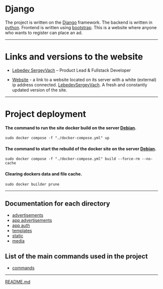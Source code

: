 # Django

The project is written on the [Django](https://www.djangoproject.com) framework.
The backend is written in [python](https://www.python.org).
Frontend is written using [bootstrap](https://getbootstrap.com).
This is a website where anyone who wants to register can place an ad.

___

# Links and versions to the website    

* [Lebedev SergeyVach](https://github.com/LebedevSergeyVach) – Product Lead & Fullstack Developer

* [Website](http://109.111.185.225) - a link to a website located on its server with a white (external) ip address connected. [LebedevSergeyVach](https://github.com/LebedevSergeyVach). A fresh and constantly updated version of the site.

___

# Project deployment

#### The command to run the site docker build on the server [Debian](https://www.debian.org).
```commandline
sudo docker compose -f "./docker-compose.yml" up
```

#### The command to start the rebuild of the docker site on the server [Debian](https://www.debian.org).
```commandline
sudo docker compose -f "./docker-compose.yml" build --force-rm --no-cache
```

#### Clearing dockers data and file cache.
```commandline
sudo docker builder prune
```
___

## Documentation for each directory

* [advertisements](advertisements%2Fadvertisements%2FREADME.md)
* [app advertisements](advertisements%2Fapp_advertisements%2FREADME.md)
* [app auth](advertisements%2Fapp_auth%2FREADME.md)
* [templates](advertisements%2Ftemplates%2FREADME.md)
* [static](advertisements%2Fstatic%2FREADME.md)
* [media](advertisements%2Fmedia%2FREADME.md)

## List of the main commands used in the project

* [commands](advertisements%2FREADME.md)

___

[README.md](README.md)
